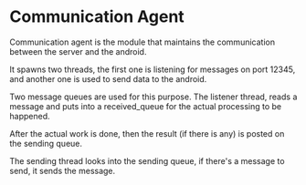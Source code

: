 # Communication Agent


Communication agent is the module that maintains the communication between the server and the android.

It spawns two threads, the first one is listening for messages on port 12345, and another one is used to send data to the android.

Two message queues are used for this purpose. The listener thread, reads a message and puts into a received_queue for the actual processing to be happened.

After the actual work is done, then the result (if there is any) is posted on the sending queue.

The sending thread looks into the sending queue, if there's a message to send, it sends the message.